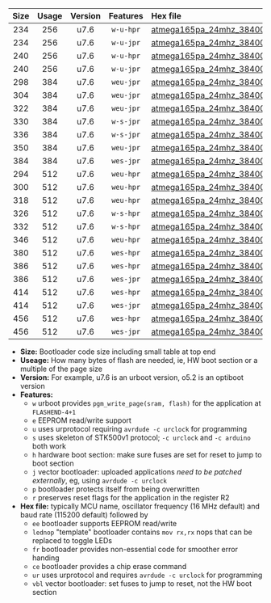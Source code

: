 |Size|Usage|Version|Features|Hex file|
|:-:|:-:|:-:|:-:|:--|
|234|256|u7.6|`w-u-hpr`|[atmega165pa_24mhz_38400bps_ur.hex](https://raw.githubusercontent.com/stefanrueger/urboot/main//atmega165pa_24mhz_38400bps_ur.hex)|
|234|256|u7.6|`w-u-jpr`|[atmega165pa_24mhz_38400bps_ur_vbl.hex](https://raw.githubusercontent.com/stefanrueger/urboot/main//atmega165pa_24mhz_38400bps_ur_vbl.hex)|
|240|256|u7.6|`w-u-hpr`|[atmega165pa_24mhz_38400bps_lednop_ur.hex](https://raw.githubusercontent.com/stefanrueger/urboot/main//atmega165pa_24mhz_38400bps_lednop_ur.hex)|
|240|256|u7.6|`w-u-jpr`|[atmega165pa_24mhz_38400bps_lednop_ur_vbl.hex](https://raw.githubusercontent.com/stefanrueger/urboot/main//atmega165pa_24mhz_38400bps_lednop_ur_vbl.hex)|
|298|384|u7.6|`weu-jpr`|[atmega165pa_24mhz_38400bps_ee_ur_vbl.hex](https://raw.githubusercontent.com/stefanrueger/urboot/main//atmega165pa_24mhz_38400bps_ee_ur_vbl.hex)|
|304|384|u7.6|`weu-jpr`|[atmega165pa_24mhz_38400bps_ee_lednop_ur_vbl.hex](https://raw.githubusercontent.com/stefanrueger/urboot/main//atmega165pa_24mhz_38400bps_ee_lednop_ur_vbl.hex)|
|322|384|u7.6|`weu-jpr`|[atmega165pa_24mhz_38400bps_ee_lednop_fr_ur_vbl.hex](https://raw.githubusercontent.com/stefanrueger/urboot/main//atmega165pa_24mhz_38400bps_ee_lednop_fr_ur_vbl.hex)|
|330|384|u7.6|`w-s-jpr`|[atmega165pa_24mhz_38400bps_vbl.hex](https://raw.githubusercontent.com/stefanrueger/urboot/main//atmega165pa_24mhz_38400bps_vbl.hex)|
|336|384|u7.6|`w-s-jpr`|[atmega165pa_24mhz_38400bps_lednop_vbl.hex](https://raw.githubusercontent.com/stefanrueger/urboot/main//atmega165pa_24mhz_38400bps_lednop_vbl.hex)|
|350|384|u7.6|`weu-jpr`|[atmega165pa_24mhz_38400bps_ee_lednop_fr_ce_ur_vbl.hex](https://raw.githubusercontent.com/stefanrueger/urboot/main//atmega165pa_24mhz_38400bps_ee_lednop_fr_ce_ur_vbl.hex)|
|384|384|u7.6|`wes-jpr`|[atmega165pa_24mhz_38400bps_ee_vbl.hex](https://raw.githubusercontent.com/stefanrueger/urboot/main//atmega165pa_24mhz_38400bps_ee_vbl.hex)|
|294|512|u7.6|`weu-hpr`|[atmega165pa_24mhz_38400bps_ee_ur.hex](https://raw.githubusercontent.com/stefanrueger/urboot/main//atmega165pa_24mhz_38400bps_ee_ur.hex)|
|300|512|u7.6|`weu-hpr`|[atmega165pa_24mhz_38400bps_ee_lednop_ur.hex](https://raw.githubusercontent.com/stefanrueger/urboot/main//atmega165pa_24mhz_38400bps_ee_lednop_ur.hex)|
|318|512|u7.6|`weu-hpr`|[atmega165pa_24mhz_38400bps_ee_lednop_fr_ur.hex](https://raw.githubusercontent.com/stefanrueger/urboot/main//atmega165pa_24mhz_38400bps_ee_lednop_fr_ur.hex)|
|326|512|u7.6|`w-s-hpr`|[atmega165pa_24mhz_38400bps.hex](https://raw.githubusercontent.com/stefanrueger/urboot/main//atmega165pa_24mhz_38400bps.hex)|
|332|512|u7.6|`w-s-hpr`|[atmega165pa_24mhz_38400bps_lednop.hex](https://raw.githubusercontent.com/stefanrueger/urboot/main//atmega165pa_24mhz_38400bps_lednop.hex)|
|346|512|u7.6|`weu-hpr`|[atmega165pa_24mhz_38400bps_ee_lednop_fr_ce_ur.hex](https://raw.githubusercontent.com/stefanrueger/urboot/main//atmega165pa_24mhz_38400bps_ee_lednop_fr_ce_ur.hex)|
|380|512|u7.6|`wes-hpr`|[atmega165pa_24mhz_38400bps_ee.hex](https://raw.githubusercontent.com/stefanrueger/urboot/main//atmega165pa_24mhz_38400bps_ee.hex)|
|386|512|u7.6|`wes-hpr`|[atmega165pa_24mhz_38400bps_ee_lednop.hex](https://raw.githubusercontent.com/stefanrueger/urboot/main//atmega165pa_24mhz_38400bps_ee_lednop.hex)|
|386|512|u7.6|`wes-jpr`|[atmega165pa_24mhz_38400bps_ee_lednop_vbl.hex](https://raw.githubusercontent.com/stefanrueger/urboot/main//atmega165pa_24mhz_38400bps_ee_lednop_vbl.hex)|
|414|512|u7.6|`wes-hpr`|[atmega165pa_24mhz_38400bps_ee_lednop_fr.hex](https://raw.githubusercontent.com/stefanrueger/urboot/main//atmega165pa_24mhz_38400bps_ee_lednop_fr.hex)|
|414|512|u7.6|`wes-jpr`|[atmega165pa_24mhz_38400bps_ee_lednop_fr_vbl.hex](https://raw.githubusercontent.com/stefanrueger/urboot/main//atmega165pa_24mhz_38400bps_ee_lednop_fr_vbl.hex)|
|456|512|u7.6|`wes-hpr`|[atmega165pa_24mhz_38400bps_ee_lednop_fr_ce.hex](https://raw.githubusercontent.com/stefanrueger/urboot/main//atmega165pa_24mhz_38400bps_ee_lednop_fr_ce.hex)|
|456|512|u7.6|`wes-jpr`|[atmega165pa_24mhz_38400bps_ee_lednop_fr_ce_vbl.hex](https://raw.githubusercontent.com/stefanrueger/urboot/main//atmega165pa_24mhz_38400bps_ee_lednop_fr_ce_vbl.hex)|

- **Size:** Bootloader code size including small table at top end
- **Useage:** How many bytes of flash are needed, ie, HW boot section or a multiple of the page size
- **Version:** For example, u7.6 is an urboot version, o5.2 is an optiboot version
- **Features:**
  + `w` urboot provides `pgm_write_page(sram, flash)` for the application at `FLASHEND-4+1`
  + `e` EEPROM read/write support
  + `u` uses urprotocol requiring `avrdude -c urclock` for programming
  + `s` uses skeleton of STK500v1 protocol; `-c urclock` and `-c arduino` both work
  + `h` hardware boot section: make sure fuses are set for reset to jump to boot section
  + `j` vector bootloader: uploaded applications *need to be patched externally*, eg, using `avrdude -c urclock`
  + `p` bootloader protects itself from being overwritten
  + `r` preserves reset flags for the application in the register R2
- **Hex file:** typically MCU name, oscillator frequency (16 MHz default) and baud rate (115200 default) followed by
  + `ee` bootloader supports EEPROM read/write
  + `lednop` "template" bootloader contains `mov rx,rx` nops that can be replaced to toggle LEDs
  + `fr` bootloader provides non-essential code for smoother error handing
  + `ce` bootloader provides a chip erase command
  + `ur` uses urprotocol and requires `avrdude -c urclock` for programming
  + `vbl` vector bootloader: set fuses to jump to reset, not the HW boot section
